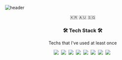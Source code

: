 ![header](https://capsule-render.vercel.app/api?type=soft&color=auto&height=150&section=header&text=KojongDev&fontSize=70&animation=twinkling)

<p align="center">🇰🇷 🇦🇺 🇸🇬</p>

<h3 align="center">🛠 Tech Stack 🛠</h3>

<p align="center"> Techs that I've used at least once </p>

<p align="center">
  <img src="https://img.shields.io/badge/React-3766AB?style=flat-square&logo=Python&logoColor=white"/></a>&nbsp 
  <img src="https://img.shields.io/badge/React-Native-007396?style=flat-square&logo=Java&logoColor=white"/></a>&nbsp 
  <img src="https://img.shields.io/badge/Javasript-00599C?style=flat-square&logo=C%2B%2B&logoColor=white"/></a>&nbsp 
  <img src="https://img.shields.io/badge/Typesript-00599C?style=flat-square&logo=C%2B%2B&logoColor=white"/></a>&nbsp 
  <img src="https://img.shields.io/badge/Vue-A8B9CC?style=flat-square&logo=C&logoColor=white"/></a>&nbsp 
  <img src="https://img.shields.io/badge/css-1572B6?style=flat-square&logo=css3&logoColor=white"/></a>&nbsp 
  <img src="https://img.shields.io/badge/Python-A8B9CC?style=flat-square&logo=C&logoColor=white"/></a>&nbsp 
  <img src="https://img.shields.io/badge/C-A8B9CC?style=flat-square&logo=C&logoColor=white"/></a>&nbsp 
</p>
<br>
